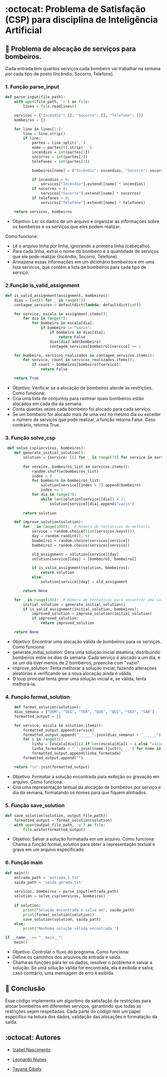 # :octocat: Problema de Satisfação (CSP) para disciplina de Inteligência Artificial

## 📃 Problema de alocação de serviços para bombeiros. 

Cada entrada tem quantos serviços cada bombeiro vai trabalhar na semana por cada tipo de posto (Incêndio, Socorro, Telefone).


### 1. Função parse_input

```python
def parse_input(file_path):
    with open(file_path, 'r') as file:
        lines = file.readlines()

    servicos = {"Incêndio": [], "Socorro": [], "Telefone": []}
    bombeiros = {}

    for line in lines[1:]:
        line = line.strip()
        if line:
            partes = line.split(',')
            nome = partes[0].strip('_')
            incendios = int(partes[1])
            socorros = int(partes[2])
            telefones = int(partes[3])

            bombeiros[nome] = {"Incêndio": incendios, "Socorro": socorros, "Telefone": telefones}

            if incendios > 0:
                servicos["Incêndio"].extend([nome] * incendios)
            if socorros > 0:
                servicos["Socorro"].extend([nome] * socorros)
            if telefones > 0:
                servicos["Telefone"].extend([nome] * telefones)

    return servicos, bombeiros
```

- Objetivo: Ler os dados de um arquivo e organizar as informações sobre os bombeiros e os serviços que eles podem realizar.

Como funciona:
- Lê o arquivo linha por linha, ignorando a primeira linha (cabeçalho).
- Para cada linha, extrai o nome do bombeiro e a quantidade de serviços que ele pode realizar (Incêndio, Socorro, Telefone).
- Armazena essas informações em um dicionário bombeiros e em uma lista servicos, que contém a lista de bombeiros para cada tipo de serviço.


### 2.Função is_valid_assignment

```python
def is_valid_assignment(assignment, bombeiros):
    dias = [set() for _ in range(7)]
    contagem_servicos = defaultdict(lambda: defaultdict(int))

    for service, escala in assignment.items():
        for dia in range(7):
            for bombeiro in escala[dia]:
                if bombeiro != "vazio":
                    if bombeiro in dias[dia]:
                        return False
                    dias[dia].add(bombeiro)
                    contagem_servicos[bombeiro][service] += 1

    for bombeiro, servicos_realizados in contagem_servicos.items():
        for servico, count in servicos_realizados.items():
            if count > bombeiros[bombeiro][servico]:
                return False

    return True
```
- Objetivo: Verificar se a alocação de bombeiros atende às restrições.
Como funciona:
- Cria uma lista de conjuntos para rastrear quais bombeiros estão alocados em cada dia da semana.
- Conta quantas vezes cada bombeiro foi alocado para cada serviço.
- Se um bombeiro for alocado mais de uma vez no mesmo dia ou exceder o número de serviços que pode realizar, a função retorna False. Caso contrário, retorna True.

### 3. Função solve_csp

```python
 def solve_csp(servicos, bombeiros):
    def generate_initial_solution():
        solution = {service: [[] for _ in range(7)] for service in servicos.keys()}
        
        for service, bombeiros_list in servicos.items():
            random.shuffle(bombeiros_list)
            index = 0
            for bombeiro in bombeiros_list:
                solution[service][index % 7].append(bombeiro)
                index += 1
            for dia in range(7):
                while len(solution[service][dia]) < 2:
                    solution[service][dia].append("vazio")
                    
        return solution

    def improve_solution(solution):
        for _ in range(1000):  # Número de tentativas de melhoria
            service = random.choice(list(servicos.keys()))
            day = random.randint(0, 6)
            bombeiro1 = random.choice(servicos[service])
            bombeiro2 = random.choice(servicos[service])

            old_assignment = solution[service][day]
            solution[service][day] = [bombeiro1, bombeiro2]

            if is_valid_assignment(solution, bombeiros):
                return solution
            else:
                solution[service][day] = old_assignment

        return None

    for _ in range(100):  # Número de tentativas para encontrar uma solução válida
        initial_solution = generate_initial_solution()
        if is_valid_assignment(initial_solution, bombeiros):
            improved_solution = improve_solution(initial_solution)
            if improved_solution:
                return improved_solution

    return None   
```

- Objetivo: Encontrar uma alocação válida de bombeiros para os serviços.
Como funciona:
- generate_initial_solution: Gera uma solução inicial aleatória, distribuindo bombeiros entre os dias da semana. Cada serviço é alocado a um dia, e se um dia tiver menos de 2 bombeiros, preenche com "vazio".
- improve_solution: Tenta melhorar a solução inicial, fazendo alterações aleatórias e verificando se a nova alocação ainda é válida.
- O loop principal tenta gerar uma solução inicial e, se válida, tenta melhorá-la.

### 4. Função format_solution

```python
    def format_solution(solution):
    dias_semana = ["DOM", "SEG", "TER", "QUA", "QUI", "SEX", "SAB"]
    formatted_output = []

    for service, escala in solution.items():
        formatted_output.append(service)
        formatted_output.append("______".join(dias_semana) + "______")
        for i in range(2):
            linha = [escala[dia][i] if len(escala[dia]) > i else "vazio" for dia in range(7)]
            linha_formatada = "_".join([nome.ljust(8, '_') for nome in linha])
            formatted_output.append(linha_formatada)
        formatted_output.append("")

    return "\n".join(formatted_output)
```
- Objetivo: Formatar a solução encontrada para exibição ou gravação em arquivo.
Como funciona:
- Cria uma representação textual da alocação de bombeiros por serviço e dia da semana, formatando os nomes para que fiquem alinhados.

### 5. Função save_solution
```python
def save_solution(solution, output_file_path):
    formatted_output = format_solution(solution)
    with open(output_file_path, 'w') as file:
        file.write(formatted_output)
```
- Objetivo: Salvar a solução formatada em um arquivo.
Como funciona: Chama a função format_solution para obter a representação textual e grava em um arquivo especificado.

### 6. Função main
```python
def main():
    entrada_path = 'entrada_1.txt'
    saida_path = 'saida_gerada.txt'
    
    servicos, bombeiros = parse_input(entrada_path)
    solution = solve_csp(servicos, bombeiros)
    
    if solution:
        print("Solução encontrada e salva em", saida_path)
        print(format_solution(solution))
        save_solution(solution, saida_path)
    else:
        print("Nenhuma solução válida encontrada.")

if __name__ == "__main__":
    main()
```
- Objetivo: Controlar o fluxo do programa.
Como funciona:
- Define os caminhos dos arquivos de entrada e saída.
- Chama as funções para ler os dados, resolver o problema e salvar a solução. Se uma solução válida for encontrada, ela é exibida e salva; caso contrário, uma mensagem de erro é exibida.

## 📍  Conclusão

Esse código implementa um algoritmo de satisfação de restrições para alocar bombeiros em diferentes serviços, garantindo que todas as restrições sejam respeitadas. Cada parte do código tem um papel específico na leitura dos dados, validação das alocações e formatação da saída.

## :octocat: Autores

- [Izabel Nascimento](https://github.com/izabelnascimento)

- [Leonardo Nunes](https://github.com/leonardonb)

- [Tayane Cibely](https://github.com/tayanecibely)
